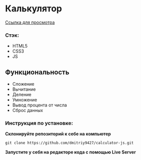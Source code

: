 # Калькулятор

<a href='https://dmitriy9427.github.io/calculatorJS/' target='_blank'>Ссылка для просмотра</a>

### Стэк:

- HTML5
- CSS3
- JS

## Функциональность

- Сложение
- Вычитание
- Деление
- Умножение
- Вывод процента от числа
- Сброс данных

### Инструкция по установке:

**Склонируйте репозиторий к себе на компьютер**

```
git clone https://github.com/dmitriy9427/calculator-js.git
```

**Запустите у себя на редакторе кода с помощью Live Server**
